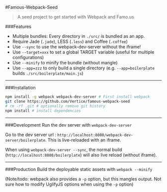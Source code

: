#Famous-Webpack-Seed
> A seed project to get started with Webpack and Famo.us

###Features

* Multiple bundles: Every directory in `./src/` is bundled as an app.
* Require Jade (`.jade`), LESS (`.less`) and Coffee (`.coffee`)
* Use `--sync` to use the webpack-dev-server without the iframe! 
* Use `--target=xxx` to set a global TARGET variable (useful for multiple configurations)
* Use `--minify` to minify the bundle (without mangle)
* Use `--app=zzz` to only build a single directory (e.g. `--app=boilerplate` builds `./src/boilerplate/main.js`)

---

###Installation

```bash
npm install -g webpack webpack-dev-server # First install webpack
git clone https://github.com/Vertice/famous-webpack-seed
# rm -rf .git # optionally remove git history
npm install # install dependencies
```

---

###Development
Run the dev server with ```webpack-dev-server```

Go to the dev server url : ```http://localhost:8080/webpack-dev-server/boilerplate```. This is live-reloaded with an iframe.

When using ```webpack-dev-server --sync```, the normal build (```http://localhost:8080/boilerplate```) will also live reload (without iframe).

---

###Production
Build the deployable static assets with ```webpack --minify```

(Note/todo: webpack also provides a `-p` option, but this mangles output. Not sure how to modify UglifyJS options when using the `-p` option)


